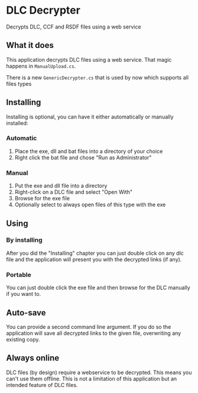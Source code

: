 # DLC Decrypter

Decrypts DLC, CCF and RSDF files using a web service

## What it does

This application decrypts DLC files using a web service. That magic happens in `ManualUpload.cs`.

There is a new `GenericDecrypter.cs` that is used by now which supports all files types

## Installing

Installing is optional, you can have it either automatically or manually installed:

### Automatic

1. Place the exe, dll and bat files into a directory of your choice
1. Right click the bat file and chose "Run as Administrator"

### Manual

1. Put the exe and dll file into a directory
1. Right-click on a DLC file and select "Open With"
1. Browse for the exe file
1. Optionally select to always open files of this type with the exe

## Using

### By installing

After you did the "Installing" chapter you can just double click on any dlc file and the application will present you with the decrypted links (if any).

### Portable

You can just double click the exe file and then browse for the DLC manually if you want to.

## Auto-save

You can provide a second command line argument.
If you do so the application will save all decrypted links to the given file, overwriting any existing copy.

## Always online

DLC files (by design) require a webservice to be decrypted.
This means you can't use them offline.
This is not a limitation of this application but an intended feature of DLC files.
